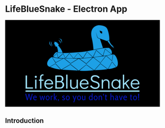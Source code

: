 # LifeBlueSnake - Electron App

<kbd>
  <img src="resources/app/logos/logo.png" alt="LifeBlueSnake">
</kbd>

## Introduction

